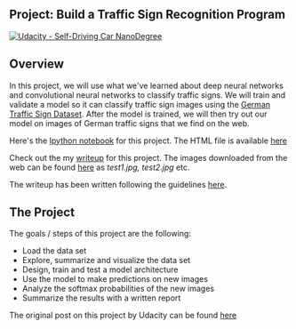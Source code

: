 ## Project: Build a Traffic Sign Recognition Program
[![Udacity - Self-Driving Car NanoDegree](https://s3.amazonaws.com/udacity-sdc/github/shield-carnd.svg)](http://www.udacity.com/drive)

Overview
---
In this project, we will use what we've learned about deep neural networks and convolutional neural networks to classify traffic signs. We will train and validate a model so it can classify traffic sign images using the [German Traffic Sign Dataset](http://benchmark.ini.rub.de/?section=gtsrb&subsection=dataset). After the model is trained, we will then try out our model on images of German traffic signs that we find on the web.

Here's the [Ipython notebook](https://github.com/agoila/udacity-carnd-P2/blob/master/LeNet_Traffic_Sign_Classifier.ipynb) for this project. The HTML file is available [here](https://github.com/agoila/udacity-carnd-P2/blob/master/report.html)

Check out the my [writeup](https://github.com/agoila/udacity-carnd-P2/blob/master/Writeup-P2.md) for this project. The images downloaded from the web can be found [here](https://github.com/agoila/udacity-carnd-P2/tree/master/examples) as *test1.jpg, test2.jpg* etc.

The writeup has been written following the guidelines [here](https://review.udacity.com/#!/rubrics/481/view).

The Project
---
The goals / steps of this project are the following:
* Load the data set
* Explore, summarize and visualize the data set
* Design, train and test a model architecture
* Use the model to make predictions on new images
* Analyze the softmax probabilities of the new images
* Summarize the results with a written report

The original post on this project by Udacity can be found [here](https://github.com/udacity/CarND-Traffic-Sign-Classifier-Project)
